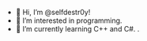 - 👋 Hi, I’m @selfdestr0y!
- 👀 I’m interested in programming.
- 🌱 I’m currently learning C++ and C#.
.

